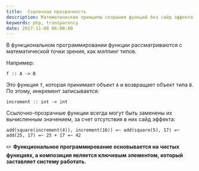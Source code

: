 ```yaml
---
title:  Ссылочная прозрачность
description: Математические принципы создания функций без сайд эффекта
keywords: php, transparency
date: 2017-11-08 06:00:00
---
```


В функциональном программировании функции рассматриваются с математической точки зрения, как *мэппинг* типов.

Например:

`f :: A -> B`

Это функция `f`, которая принимает объект `А` и возвращает объект типа `B`. По этому, инкремент записывается:

`increment :: int -> int`

Ссылочно-прозрачные функции всегда могут быть заменены их вычисленным значением, за счет отсутствия в них сайд эффекта:

`add(square(increment(4)), increment(16)) =~ add(square(5), 17) =~ add(25, 17) =~ 25 + 17 =~ 42`

:pencil2: **Функциональное программирование основывается на чистых функциях, а композиция является ключевым элементом, который заставляет систему работать.**